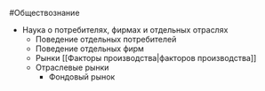 #Обществознание 
- Наука о потребителях, фирмах и отдельных отраслях
	- Поведение отдельных потребителей 
	- Поведение отдельных фирм 
	- Рынки [[Факторы производства|факторов производства]] 
	- Отраслевые рынки
		- Фондовый рынок